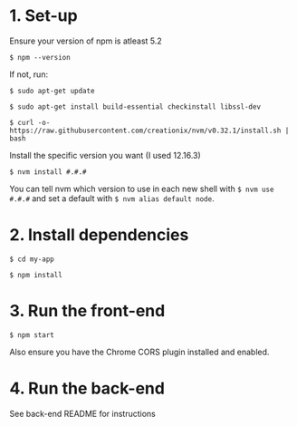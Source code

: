 # 1. Set-up

Ensure your version of npm is atleast 5.2

```$ npm --version```

If not, run:

```$ sudo apt-get update```

```$ sudo apt-get install build-essential checkinstall libssl-dev```

```$ curl -o- https://raw.githubusercontent.com/creationix/nvm/v0.32.1/install.sh | bash```

Install the specific version you want (I used 12.16.3)

```$ nvm install #.#.#```

You can tell nvm which version to use in each new shell with ```$ nvm use #.#.#``` and set a default with ```$ nvm alias default node```.

# 2. Install dependencies

```$ cd my-app```

```$ npm install```


# 3. Run the front-end

```$ npm start```

Also ensure you have the Chrome CORS plugin installed and enabled.

# 4. Run the back-end

See back-end README for instructions
